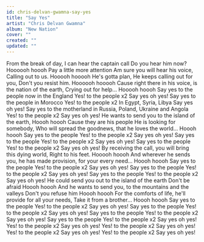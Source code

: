 ```yaml
---
id: chris-delvan-gwamna-say-yes
title: "Say Yes"
artist: "Chris Delvan Gwamna"
album: "New Nation"
cover: ""
created: ""
updated: ""
---
```


From the break of day,
I can hear the captain call
Do you hear him now?
Hoooooh hoooh
Pay a little more attention
Am sure you will hear his voice,
Calling out to us.
Hooooh hooooh
He's gotta plan, He keeps calling out for you,
Don't you resist him.
Hoooooh hooooh
Cause right there in his voice, is the nation of the earth,
Crying out for help...
Hooooh hoooh
Say yes to the people now in the England
Yes! to the people x2
Say yes oh yes!
Say yes to the people in Morocco
Yes! to the people x2
In Egypt, Syria, Libya
Say yes oh yes!
Say yes to the motherland in Russia, Poland, Ukraine and Angola
Yes! to the people x2
Say yes oh yes!
He wants to send you to the island of the earth,
Hoooh hoooh
Cause they are his people
He is looking for somebody,
Who will spread the goodnews, that he loves the world...
Hoooh hoooh
Say yes to the people
Yes! to the people x2
Say yes oh yes!
Say yes to the people
Yes! to the people x2
Say yes oh yes!
Say yes to the people
Yes! to the people x2
Say yes oh yes!
By receiving the call, you will bring this dying world,
Right to his feet.
Hooooh hoooh
And wherever he sends you, he has made provision, for your every need...
Hoooh hoooh
Say yes to the people
Yes! to the people x2
Say yes oh yes!
Say yes to the people
Yes! to the people x2
Say yes oh yes!
Say yes to the people
Yes! to the people x2
Say yes oh yes!
He could send you out to the island of the earth
Don't be afraid
Hoooh hoooh
And he wants to send you, to the mountains and the valleys
Don't you refuse him
Hoooh hoooh
For the comforts of life, he'll provide for all your needs,
Take it from a brother...
Hoooh hoooh
Say yes to the people
Yes! to the people x2
Say yes oh yes!
Say yes to the people
Yes! to the people x2
Say yes oh yes!
Say yes to the people
Yes! to the people x2
Say yes oh yes!
Say yes to the people
Yes! to the people x2
Say yes oh yes!
Yes! to the people x2
Say yes oh yes!
Yes! to the people x2
Say yes oh yes!
Yes! to the people x2
Say yes oh yes!
Yes! to the people x2
Say yes oh yes!